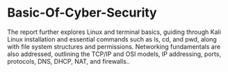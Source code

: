 # Basic-Of-Cyber-Security
The report further explores Linux and terminal basics, guiding through Kali Linux installation and essential commands such as ls, cd, and pwd, along with file system structures and permissions. Networking fundamentals are also addressed, outlining the TCP/IP and OSI models, IP addressing, ports, protocols, DNS, DHCP, NAT, and firewalls..
